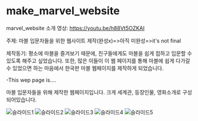 # make_marvel_website

marvel_website 소개 영상: https://youtu.be/h88Vt5OZKAI


주제: 마블 입문자들을 위한 웹사이트 제작(완성x)=>아직 미완성=>it's not final

제작동기: 평소에 마블을 즐겨보기 때문에, 친구들에게도 마블을 쉽게 접하고 입문할 수 있도록 해주고 싶었습니다.
또한, 많은 이들이 이 웹 페이지를 통해 마블에 쉽게 다가갈 수 있었으면 하는 마음에서 한국판 마블 웹페이지를 제작하게 되었습니다.

-This wep page is....

마블 입문자들을 위해 제작한 웹페이지입니다.
크게 세계관, 등장인물, 영화소개로 구성되어있습니다.

![슬라이드1](https://user-images.githubusercontent.com/72932028/142882295-6e28ee52-28af-401d-b3e5-72b04592f3eb.JPG)
![슬라이드2](https://user-images.githubusercontent.com/72932028/142882304-80b373c5-f62c-40db-aac1-4f5fcb0c77ab.JPG)
![슬라이드3](https://user-images.githubusercontent.com/72932028/142882311-e76e7d5c-8e02-4cd7-993f-30efb597b924.JPG)
![슬라이드4](https://user-images.githubusercontent.com/72932028/142882314-2139da4b-7176-4cb5-ab54-fc1ae7c1489e.JPG)
![슬라이드5](https://user-images.githubusercontent.com/72932028/142882317-79a9266d-3a0c-4395-8f49-57d6a5ce367e.JPG)
